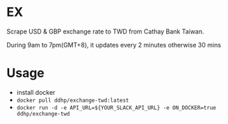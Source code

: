 # EX
Scrape USD & GBP exchange rate to TWD from Cathay Bank Taiwan.

During 9am to 7pm(GMT+8), it updates every 2 minutes otherwise 30 mins

# Usage
- install docker
- `docker pull ddhp/exchange-twd:latest`
- `docker run -d -e API_URL=${YOUR_SLACK_API_URL} -e ON_DOCKER=true ddhp/exchange-twd`
